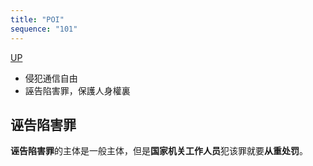 ```yaml
---
title: "POI"
sequence: "101"
---
```


[UP](/law/law-index.html)


- 侵犯通信自由
- 誣告陷害罪，保護人身權裏

## 诬告陷害罪

**诬告陷害罪**的主体是一般主体，但是**国家机关工作人员**犯该罪就要**从重处罚**。

